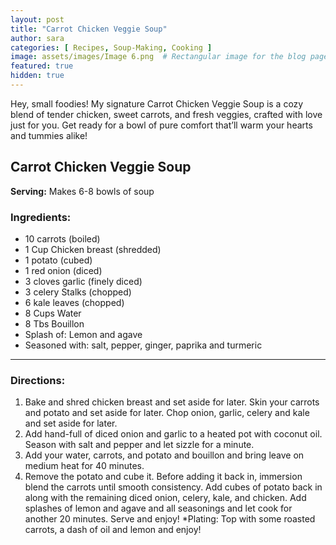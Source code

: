 ```yaml
---
layout: post
title: "Carrot Chicken Veggie Soup"
author: sara
categories: [ Recipes, Soup-Making, Cooking ]
image: assets/images/Image 6.png  # Rectangular image for the blog page
featured: true
hidden: true
---
```


Hey, small foodies! My signature Carrot Chicken Veggie Soup is a cozy blend of tender chicken, sweet carrots, and fresh veggies, crafted with love just for you. Get ready for a bowl of pure comfort that’ll warm your hearts and tummies alike!

## Carrot Chicken Veggie Soup

**Serving:** Makes 6-8 bowls of soup  

### Ingredients:
- 10 carrots (boiled)
- 1 Cup Chicken breast (shredded)
- 1 potato (cubed)
- 1 red onion (diced)
- 3 cloves garlic (finely diced)
- 3 celery Stalks (chopped)
- 6 kale leaves (chopped)
- 8 Cups Water
- 8 Tbs Bouillon
- Splash of: Lemon and agave
- Seasoned with: salt, pepper, ginger, paprika and turmeric 

---

### Directions:
1. Bake and shred chicken breast and set aside for later. Skin your carrots and potato and set aside for later. Chop onion, garlic, celery and kale and set aside for later. 
2. Add hand-full of diced onion and garlic to a heated pot with coconut oil. Season with salt and pepper and let sizzle for a minute. 
3. Add your water, carrots, and potato and bouillon and bring leave on medium heat for 40 minutes. 
4. Remove the potato and cube it. Before adding it back in, immersion blend the carrots until smooth consistency. Add cubes of potato back in along with the remaining diced onion, celery, kale, and chicken. Add splashes of lemon and agave and all seasonings and let cook for another 20 minutes. Serve and enjoy!
*Plating: Top with some roasted carrots, a dash of oil and lemon and enjoy!
